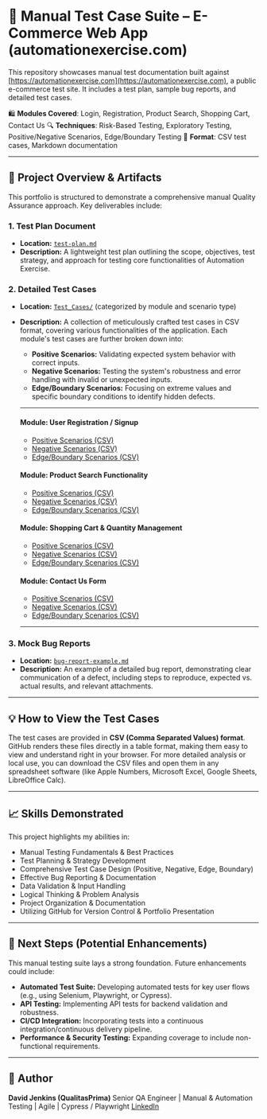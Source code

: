 # 🧪 Manual Test Case Suite – E-Commerce Web App (automationexercise.com)

This repository showcases manual test documentation built against [https://automationexercise.com](https://automationexercise.com), a public e-commerce test site. It includes a test plan, sample bug reports, and detailed test cases.

🛍️ **Modules Covered**: Login, Registration, Product Search, Shopping Cart, Contact Us
🔍 **Techniques**: Risk-Based Testing, Exploratory Testing, Positive/Negative Scenarios, Edge/Boundary Testing
📄 **Format**: CSV test cases, Markdown documentation

---

## 🚀 Project Overview & Artifacts

This portfolio is structured to demonstrate a comprehensive manual Quality Assurance approach. Key deliverables include:

### 1. Test Plan Document
* **Location:** [`test-plan.md`](https://github.com/QualitasPrima/manual-test-ecommerce-suites/blob/main/test-plan.md)
* **Description:** A lightweight test plan outlining the scope, objectives, test strategy, and approach for testing core functionalities of Automation Exercise.

### 2. Detailed Test Cases
* **Location:** [`Test_Cases/`](https://github.com/QualitasPrima/manual-test-ecommerce-suites/tree/main/Test_Cases) (categorized by module and scenario type)
* **Description:** A collection of meticulously crafted test cases in CSV format, covering various functionalities of the application. Each module's test cases are further broken down into:
    * **Positive Scenarios:** Validating expected system behavior with correct inputs.
    * **Negative Scenarios:** Testing the system's robustness and error handling with invalid or unexpected inputs.
    * **Edge/Boundary Scenarios:** Focusing on extreme values and specific boundary conditions to identify hidden defects.

    ---
    #### Module: User Registration / Signup
    * [Positive Scenarios (CSV)](https://github.com/QualitasPrima/manual-test-ecommerce-suites/blob/main/Test_Cases/User%20Registration/Test_Cases_Registration_Positive.csv)
    * [Negative Scenarios (CSV)](https://github.com/QualitasPrima/manual-test-ecommerce-suites/blob/main/Test_Cases/User%20Registration/Test_Cases_Registration_Negative.csv)
    * [Edge/Boundary Scenarios (CSV)](https://github.com/QualitasPrima/manual-test-ecommerce-suites/blob/main/Test_Cases/User%20Registration/Test_Cases_Registration_Positive.csv)

    #### Module: Product Search Functionality
    * [Positive Scenarios (CSV)](https://github.com/QualitasPrima/manual-test-ecommerce-suites/blob/main/Test_Cases/Product%20Search%20Functionality/Test_Cases_Product_Search_Positive.csv)
    * [Negative Scenarios (CSV)](https://github.com/QualitasPrima/manual-test-ecommerce-suites/blob/main/Test_Cases/Product%20Search%20Functionality/Test_Cases_Product_Search_Negative.csv)
    * [Edge/Boundary Scenarios (CSV)](https://github.com/QualitasPrima/manual-test-ecommerce-suites/blob/main/Test_Cases/Product%20Search%20Functionality/Test_Cases_Product_Search_Edge_Boundary.csv)

    #### Module: Shopping Cart & Quantity Management
    * [Positive Scenarios (CSV)](https://github.com/QualitasPrima/manual-test-ecommerce-suites/blob/main/Test_Cases/Shopping%20Cart%20%26%20Quantity%20Management/Test_Cases_Shopping_Cart_Positive.csv)
    * [Negative Scenarios (CSV)](https://github.com/QualitasPrima/manual-test-ecommerce-suites/blob/main/Test_Cases/Shopping%20Cart%20%26%20Quantity%20Management/Test_Cases_Shopping_Cart_Negative.csv)
    * [Edge/Boundary Scenarios (CSV)](https://github.com/QualitasPrima/manual-test-ecommerce-suites/blob/main/Test_Cases/Shopping%20Cart%20%26%20Quantity%20Management/Test_Cases_Shopping_Cart_Edge_Boundary.csv)

    #### Module: Contact Us Form
    * [Positive Scenarios (CSV)](https://github.com/QualitasPrima/manual-test-ecommerce-suites/blob/main/Test_Cases/Contact%20Us%20Form/Test_Cases_Contact_Us_Positive.csv)
    * [Negative Scenarios (CSV)](https://github.com/QualitasPrima/manual-test-ecommerce-suites/blob/main/Test_Cases/Contact%20Us%20Form/Test_Cases_Contact_Us_Negative.csv)
    * [Edge/Boundary Scenarios (CSV)](https://github.com/QualitasPrima/manual-test-ecommerce-suites/blob/main/Test_Cases/Contact%20Us%20Form/Test_Cases_Contact_Us_Edge_Boundary.csv)

    ---

### 3. Mock Bug Reports
* **Location:** [`bug-report-example.md`](https://github.com/QualitasPrima/manual-test-ecommerce-suites/blob/main/bug-report-example.md)
* **Description:** An example of a detailed bug report, demonstrating clear communication of a defect, including steps to reproduce, expected vs. actual results, and relevant attachments.

---

## 💡 How to View the Test Cases

The test cases are provided in **CSV (Comma Separated Values) format**. GitHub renders these files directly in a table format, making them easy to view and understand right in your browser. For more detailed analysis or local use, you can download the CSV files and open them in any spreadsheet software (like Apple Numbers, Microsoft Excel, Google Sheets, LibreOffice Calc).

---

## 📈 Skills Demonstrated

This project highlights my abilities in:
* Manual Testing Fundamentals & Best Practices
* Test Planning & Strategy Development
* Comprehensive Test Case Design (Positive, Negative, Edge, Boundary)
* Effective Bug Reporting & Documentation
* Data Validation & Input Handling
* Logical Thinking & Problem Analysis
* Project Organization & Documentation
* Utilizing GitHub for Version Control & Portfolio Presentation

---

## 🎯 Next Steps (Potential Enhancements)

This manual testing suite lays a strong foundation. Future enhancements could include:
* **Automated Test Suite:** Developing automated tests for key user flows (e.g., using Selenium, Playwright, or Cypress).
* **API Testing:** Implementing API tests for backend validation and robustness.
* **CI/CD Integration:** Incorporating tests into a continuous integration/continuous delivery pipeline.
* **Performance & Security Testing:** Expanding coverage to include non-functional requirements.

---

## 👤 Author

**David Jenkins (QualitasPrima)**
Senior QA Engineer | Manual & Automation Testing | Agile | Cypress / Playwright
[LinkedIn](https://www.linkedin.com/in/davidjenkins-qa/)
